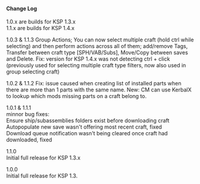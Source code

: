 #### Change Log
1.0.x are builds for KSP 1.3.x  
1.1.x are builds for KSP 1.4.x  

1.0.3 & 1.1.3
Group Actions; You can now select multiple craft (hold ctrl while selecting) and then perform actions across all of them; add/remove Tags, Transfer between craft type [SPH/VAB/Subs], Move/Copy between saves and Delete.
Fix: version for KSP 1.4.x was not detecting ctrl + click (previously used for selecting multiple craft type filters, now also used in group selecting craft)


1.0.2 & 1.1.2
Fix: issue caused when creating list of installed parts when there are more than 1 parts with the same name.
New: CM can use KerbalX to lookup which mods missing parts on a craft belong to.

1.0.1 & 1.1.1  
minnor bug fixes:  
Ensure ship/subassemblies folders exist before downloading craft  
Autopopulate new save wasn't offering most recent craft, fixed  
Download queue notification wasn't being cleared once craft had downloaded, fixed  


1.1.0  
Initial full release for KSP 1.3.x

1.0.0  
Initial full release for KSP 1.3.
